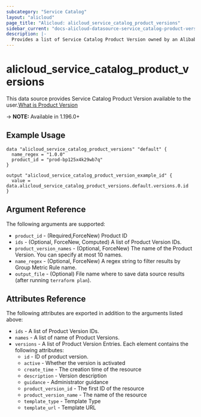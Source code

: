 ```yaml
---
subcategory: "Service Catalog"
layout: "alicloud"
page_title: "Alicloud: alicloud_service_catalog_product_versions"
sidebar_current: "docs-alicloud-datasource-service_catalog-product-versions"
description: |-
  Provides a list of Service Catalog Product Version owned by an Alibaba Cloud account.
---
```


# alicloud_service_catalog_product_versions

This data source provides Service Catalog Product Version available to the user.[What is Product Version](https://www.alibabacloud.com/help/en/servicecatalog/latest/api-doc-servicecatalog-2021-09-01-api-doc-listproductversions)

-> **NOTE:** Available in 1.196.0+

## Example Usage

```
data "alicloud_service_catalog_product_versions" "default" {
  name_regex = "1.0.0"
  product_id = "prod-bp125x4k29wb7q"
}

output "alicloud_service_catalog_product_version_example_id" {
  value = data.alicloud_service_catalog_product_versions.default.versions.0.id
}
```

## Argument Reference

The following arguments are supported:
* `product_id` - (Required,ForceNew) Product ID
* `ids` - (Optional, ForceNew, Computed) A list of Product Version IDs.
* `product_version_names` - (Optional, ForceNew) The name of the Product Version. You can specify at most 10 names.
* `name_regex` - (Optional, ForceNew) A regex string to filter results by Group Metric Rule name.
* `output_file` - (Optional) File name where to save data source results (after running `terraform plan`).


## Attributes Reference

The following attributes are exported in addition to the arguments listed above:
* `ids` - A list of Product Version IDs.
* `names` - A list of name of Product Versions.
* `versions` - A list of Product Version Entries. Each element contains the following attributes:
    * `id` - ID of product version.
    * `active` - Whether the version is activated
    * `create_time` - The creation time of the resource
    * `description` - Version description
    * `guidance` - Administrator guidance
    * `product_version_id` - The first ID of the resource
    * `product_version_name` - The name of the resource
    * `template_type` - Template Type
    * `template_url` - Template URL
